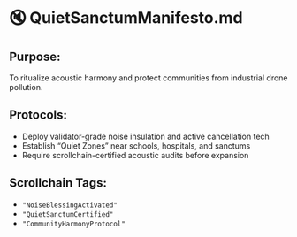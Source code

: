 # 🔇 QuietSanctumManifesto.md
## Purpose:
To ritualize acoustic harmony and protect communities from industrial drone pollution.

## Protocols:
- Deploy validator-grade noise insulation and active cancellation tech
- Establish “Quiet Zones” near schools, hospitals, and sanctums
- Require scrollchain-certified acoustic audits before expansion

## Scrollchain Tags:
- `"NoiseBlessingActivated"`
- `"QuietSanctumCertified"`
- `"CommunityHarmonyProtocol"`
